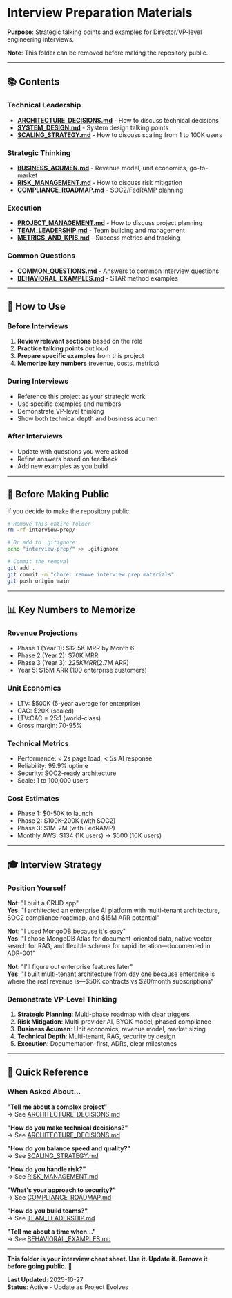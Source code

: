 # Interview Preparation Materials

**Purpose**: Strategic talking points and examples for Director/VP-level engineering interviews.

**Note**: This folder can be removed before making the repository public.

---

## 📚 Contents

### Technical Leadership
- **[ARCHITECTURE_DECISIONS.md](./ARCHITECTURE_DECISIONS.md)** - How to discuss technical decisions
- **[SYSTEM_DESIGN.md](./SYSTEM_DESIGN.md)** - System design talking points
- **[SCALING_STRATEGY.md](./SCALING_STRATEGY.md)** - How to discuss scaling from 1 to 100K users

### Strategic Thinking
- **[BUSINESS_ACUMEN.md](./BUSINESS_ACUMEN.md)** - Revenue model, unit economics, go-to-market
- **[RISK_MANAGEMENT.md](./RISK_MANAGEMENT.md)** - How to discuss risk mitigation
- **[COMPLIANCE_ROADMAP.md](./COMPLIANCE_ROADMAP.md)** - SOC2/FedRAMP planning

### Execution
- **[PROJECT_MANAGEMENT.md](./PROJECT_MANAGEMENT.md)** - How to discuss project planning
- **[TEAM_LEADERSHIP.md](./TEAM_LEADERSHIP.md)** - Team building and management
- **[METRICS_AND_KPIS.md](./METRICS_AND_KPIS.md)** - Success metrics and tracking

### Common Questions
- **[COMMON_QUESTIONS.md](./COMMON_QUESTIONS.md)** - Answers to common interview questions
- **[BEHAVIORAL_EXAMPLES.md](./BEHAVIORAL_EXAMPLES.md)** - STAR method examples

---

## 🎯 How to Use

### Before Interviews

1. **Review relevant sections** based on the role
2. **Practice talking points** out loud
3. **Prepare specific examples** from this project
4. **Memorize key numbers** (revenue, costs, metrics)

### During Interviews

- Reference this project as your strategic work
- Use specific examples and numbers
- Demonstrate VP-level thinking
- Show both technical depth and business acumen

### After Interviews

- Update with questions you were asked
- Refine answers based on feedback
- Add new examples as you build

---

## 🚫 Before Making Public

If you decide to make the repository public:

```bash
# Remove this entire folder
rm -rf interview-prep/

# Or add to .gitignore
echo "interview-prep/" >> .gitignore

# Commit the removal
git add .
git commit -m "chore: remove interview prep materials"
git push origin main
```

---

## 📊 Key Numbers to Memorize

### Revenue Projections
- Phase 1 (Year 1): $12.5K MRR by Month 6
- Phase 2 (Year 2): $70K MRR
- Phase 3 (Year 3): $225K MRR ($2.7M ARR)
- Year 5: $15M ARR (100 enterprise customers)

### Unit Economics
- LTV: $500K (5-year average for enterprise)
- CAC: $20K (scaled)
- LTV:CAC = 25:1 (world-class)
- Gross margin: 70-95%

### Technical Metrics
- Performance: < 2s page load, < 5s AI response
- Reliability: 99.9% uptime
- Security: SOC2-ready architecture
- Scale: 1 to 100,000 users

### Cost Estimates
- Phase 1: $0-50K to launch
- Phase 2: $100K-200K (with SOC2)
- Phase 3: $1M-2M (with FedRAMP)
- Monthly AWS: $134 (1K users) → $500 (10K users)

---

## 🎓 Interview Strategy

### Position Yourself

**Not**: "I built a CRUD app"  
**Yes**: "I architected an enterprise AI platform with multi-tenant architecture, SOC2 compliance roadmap, and $15M ARR potential"

**Not**: "I used MongoDB because it's easy"  
**Yes**: "I chose MongoDB Atlas for document-oriented data, native vector search for RAG, and flexible schema for rapid iteration—documented in ADR-001"

**Not**: "I'll figure out enterprise features later"  
**Yes**: "I built multi-tenant architecture from day one because enterprise is where the real revenue is—$50K contracts vs $20/month subscriptions"

### Demonstrate VP-Level Thinking

1. **Strategic Planning**: Multi-phase roadmap with clear triggers
2. **Risk Mitigation**: Multi-provider AI, BYOK model, phased compliance
3. **Business Acumen**: Unit economics, revenue model, market sizing
4. **Technical Depth**: Multi-tenant, RAG, security by design
5. **Execution**: Documentation-first, ADRs, clear milestones

---

## 📝 Quick Reference

### When Asked About...

**"Tell me about a complex project"**  
→ See [ARCHITECTURE_DECISIONS.md](./ARCHITECTURE_DECISIONS.md)

**"How do you make technical decisions?"**  
→ See [ARCHITECTURE_DECISIONS.md](./ARCHITECTURE_DECISIONS.md)

**"How do you balance speed and quality?"**  
→ See [SCALING_STRATEGY.md](./SCALING_STRATEGY.md)

**"How do you handle risk?"**  
→ See [RISK_MANAGEMENT.md](./RISK_MANAGEMENT.md)

**"What's your approach to security?"**  
→ See [COMPLIANCE_ROADMAP.md](./COMPLIANCE_ROADMAP.md)

**"How do you build teams?"**  
→ See [TEAM_LEADERSHIP.md](./TEAM_LEADERSHIP.md)

**"Tell me about a time when..."**  
→ See [BEHAVIORAL_EXAMPLES.md](./BEHAVIORAL_EXAMPLES.md)

---

**This folder is your interview cheat sheet. Use it. Update it. Remove it before going public.** 🎯

**Last Updated**: 2025-10-27  
**Status**: Active - Update as Project Evolves
